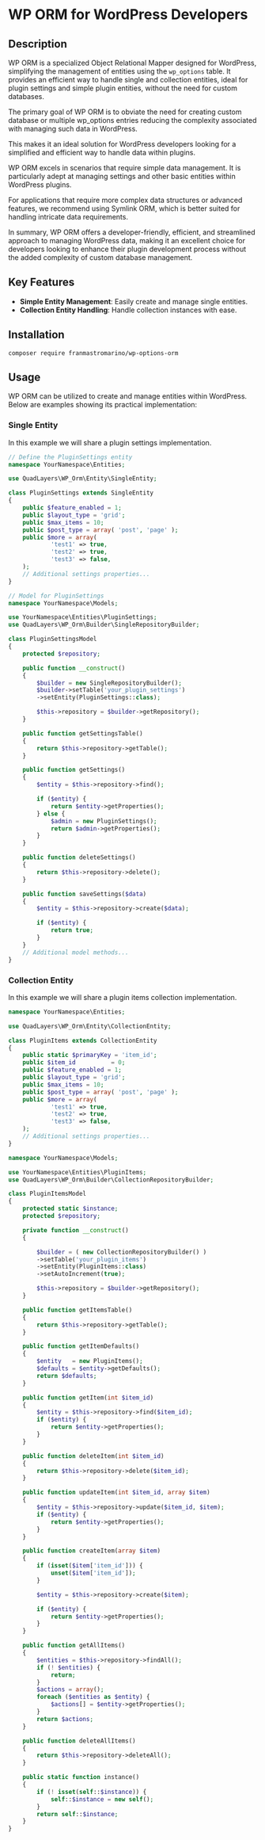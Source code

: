 # WP ORM for WordPress Developers

## Description

WP ORM is a specialized Object Relational Mapper designed for WordPress, simplifying the management of entities using the `wp_options` table. It provides an efficient way to handle single and collection entities, ideal for plugin settings and simple plugin entities, without the need for custom databases.

The primary goal of WP ORM is to obviate the need for creating custom database or multiple wp_options entries reducing the complexity associated with managing such data in WordPress. 

This makes it an ideal solution for WordPress developers looking for a simplified and efficient way to handle data within plugins.

WP ORM excels in scenarios that require simple data management. It is particularly adept at managing settings and other basic entities within WordPress plugins. 

For applications that require more complex data structures or advanced features, we recommend using Symlink ORM, which is better suited for handling intricate data requirements.

In summary, WP ORM offers a developer-friendly, efficient, and streamlined approach to managing WordPress data, making it an excellent choice for developers looking to enhance their plugin development process without the added complexity of custom database management.

## Key Features

- **Simple Entity Management**: Easily create and manage single entities.
- **Collection Entity Handling**: Handle collection instances with ease.

## Installation

```
composer require franmastromarino/wp-options-orm
```

## Usage

WP ORM can be utilized to create and manage entities within WordPress. Below are examples showing its practical implementation:

### Single Entity

In this example we will share a plugin settings implementation.

```php
// Define the PluginSettings entity
namespace YourNamespace\Entities;

use QuadLayers\WP_Orm\Entity\SingleEntity;

class PluginSettings extends SingleEntity
{
    public $feature_enabled = 1;
    public $layout_type = 'grid';
    public $max_items = 10;
    public $post_type = array( 'post', 'page' );
    public $more = array(
            'test1' => true,
            'test2' => true,
            'test3' => false,
    );
    // Additional settings properties...
}
```

```php
// Model for PluginSettings
namespace YourNamespace\Models;

use YourNamespace\Entities\PluginSettings;
use QuadLayers\WP_Orm\Builder\SingleRepositoryBuilder;

class PluginSettingsModel
{
    protected $repository;

    public function __construct()
    {
        $builder = new SingleRepositoryBuilder();
        $builder->setTable('your_plugin_settings')
        ->setEntity(PluginSettings::class);

        $this->repository = $builder->getRepository();
    }

    public function getSettingsTable()
    {
        return $this->repository->getTable();
    }

    public function getSettings()
    {
        $entity = $this->repository->find();

        if ($entity) {
            return $entity->getProperties();
        } else {
            $admin = new PluginSettings();
            return $admin->getProperties();
        }
    }

    public function deleteSettings()
    {
        return $this->repository->delete();
    }

    public function saveSettings($data)
    {
        $entity = $this->repository->create($data);

        if ($entity) {
            return true;
        }
    }
    // Additional model methods...
}
```

### Collection Entity

In this example we will share a plugin items collection implementation.

```php
namespace YourNamespace\Entities;

use QuadLayers\WP_Orm\Entity\CollectionEntity;

class PluginItems extends CollectionEntity
{
    public static $primaryKey = 'item_id';
    public $item_id          = 0;
    public $feature_enabled = 1;
    public $layout_type = 'grid';
    public $max_items = 10;
    public $post_type = array( 'post', 'page' );
    public $more = array(
            'test1' => true,
            'test2' => true,
            'test3' => false,
    );
    // Additional settings properties...
}
```

```php
namespace YourNamespace\Models;

use YourNamespace\Entities\PluginItems;
use QuadLayers\WP_Orm\Builder\CollectionRepositoryBuilder;

class PluginItemsModel
{
    protected static $instance;
    protected $repository;

    private function __construct()
    {

        $builder = ( new CollectionRepositoryBuilder() )
        ->setTable('your_plugin_items')
        ->setEntity(PluginItems::class)
        ->setAutoIncrement(true);

        $this->repository = $builder->getRepository();
    }

    public function getItemsTable()
    {
        return $this->repository->getTable();
    }

    public function getItemDefaults()
    {
        $entity   = new PluginItems();
        $defaults = $entity->getDefaults();
        return $defaults;
    }

    public function getItem(int $item_id)
    {
        $entity = $this->repository->find($item_id);
        if ($entity) {
            return $entity->getProperties();
        }
    }

    public function deleteItem(int $item_id)
    {
        return $this->repository->delete($item_id);
    }

    public function updateItem(int $item_id, array $item)
    {
        $entity = $this->repository->update($item_id, $item);
        if ($entity) {
            return $entity->getProperties();
        }
    }

    public function createItem(array $item)
    {
        if (isset($item['item_id'])) {
            unset($item['item_id']);
        }

        $entity = $this->repository->create($item);

        if ($entity) {
            return $entity->getProperties();
        }
    }

    public function getAllItems()
    {
        $entities = $this->repository->findAll();
        if (! $entities) {
            return;
        }
        $actions = array();
        foreach ($entities as $entity) {
            $actions[] = $entity->getProperties();
        }
        return $actions;
    }

    public function deleteAllItems()
    {
        return $this->repository->deleteAll();
    }

    public static function instance()
    {
        if (! isset(self::$instance)) {
            self::$instance = new self();
        }
        return self::$instance;
    }
}
```

